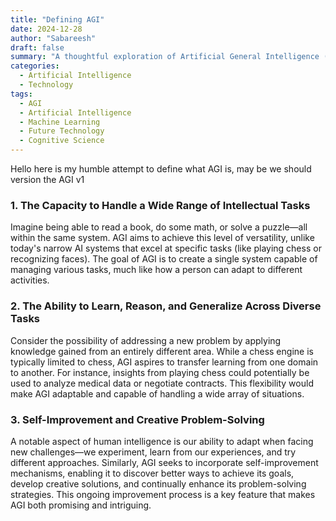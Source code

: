 ```yaml
---
title: "Defining AGI"
date: 2024-12-28
author: "Sabareesh"
draft: false
summary: "A thoughtful exploration of Artificial General Intelligence (AGI) through three fundamental concepts."
categories:
  - Artificial Intelligence
  - Technology
tags:
  - AGI
  - Artificial Intelligence
  - Machine Learning
  - Future Technology
  - Cognitive Science
---
```

Hello here is my humble attempt to define what AGI is, may be we should version the AGI v1

### 1. The Capacity to Handle a Wide Range of Intellectual Tasks

Imagine being able to read a book, do some math, or solve a puzzle—all within the same system. AGI aims to achieve this level of versatility, unlike today's narrow AI systems that excel at specific tasks (like playing chess or recognizing faces). The goal of AGI is to create a single system capable of managing various tasks, much like how a person can adapt to different activities.

### 2. The Ability to Learn, Reason, and Generalize Across Diverse Tasks

Consider the possibility of addressing a new problem by applying knowledge gained from an entirely different area. While a chess engine is typically limited to chess, AGI aspires to transfer learning from one domain to another. For instance, insights from playing chess could potentially be used to analyze medical data or negotiate contracts. This flexibility would make AGI adaptable and capable of handling a wide array of situations.

### 3. Self-Improvement and Creative Problem-Solving

A notable aspect of human intelligence is our ability to adapt when facing new challenges—we experiment, learn from our experiences, and try different approaches. Similarly, AGI seeks to incorporate self-improvement mechanisms, enabling it to discover better ways to achieve its goals, develop creative solutions, and continually enhance its problem-solving strategies. This ongoing improvement process is a key feature that makes AGI both promising and intriguing.

